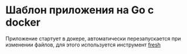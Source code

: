 # Шаблон приложения на Go с docker

Приложение стартует в докере, автоматически перезапускается при изменении файлов, 
для этого используется инструмент [fresh](https://github.com/gravityblast/fresh)  

